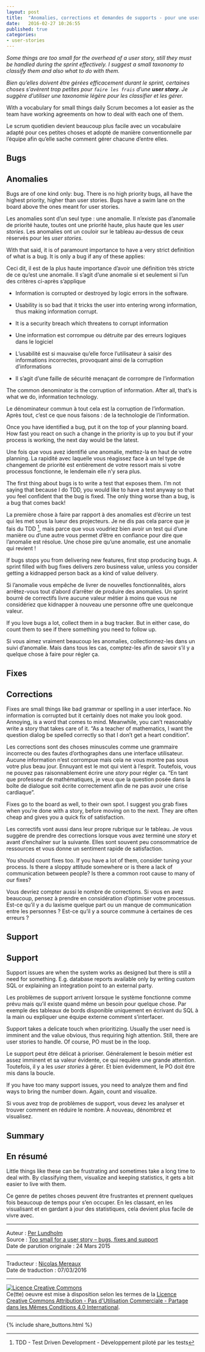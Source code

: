```yaml
---
layout: post
title:  "Anomalies, corrections et demandes de supports - pour une user story, c’est beaucoup trop petit"
date:   2016-02-27 10:26:55
published: true
categories: 
- user-stories
---
```


_Some things are too small for the overhead of a user story, still they must be handled during the sprint effectively. I suggest a small taxonomy to classify them and also what to do with them._

_Bien qu’elles doivent être gérées efficacement durant le sprint, certaines choses s’avèrent trop petites pour `faire les frais` d’une **user story**. Je suggère d’utiliser une taxonomie légère pour les classifier et les gérer._ 

With a vocabulary for small things daily Scrum becomes a lot easier as the team have working agreements on how to deal with each one of them.

Le scrum quotidien devient beaucoup plus facile avec un vocabulaire adapté pour ces petites choses et adopté de manière conventionnelle par l’équipe afin qu’elle sache comment gérer chacune d’entre elles.

## Bugs

## Anomalies

Bugs are of one kind only: bug. There is no high priority bugs, all have the highest priority, higher than user stories. Bugs have a swim lane on the board above the ones meant for user stories.

Les anomalies sont d’un seul type : une anomalie. Il n’existe pas d’anomalie de priorité haute, toutes ont une priorité haute, plus haute que les _user stories_. Les anomalies ont un couloir sur le tableau au-dessus de ceux réservés pour les _user stories_.

With that said, it is of paramount importance to have a very strict definition of what is a bug. It is only a bug if any of these applies:

Ceci dit, il est de la plus haute importance d’avoir une définition très stricte de ce qu’est une anomalie. Il s’agit d’une anomalie si et seulement si l’un des critères ci-après s’applique

* Information is corrupted or destroyed by logic errors in the software.
* Usability is so bad that it tricks the user into entering wrong information, thus making information corrupt.
* It is a security breach which threatens to corrupt information

* Une information est corrompue ou détruite par des erreurs logiques dans le logiciel
* L’usabilité est si mauvaise qu’elle force l’utilisateur à saisir des informations incorrectes, provoquant ainsi de la corruption d’informations
* Il s’agit d’une faille de sécurité menaçant de corrompre de l’information

The common denominator is the corruption of information. After all, that’s is what we do, information technology.

Le dénominateur commun à tout cela est la corruption de l’information. Après tout, c’est ce que nous faisons : de la technologie de l’information.

Once you have identified a bug, put it on the top of your planning board. How fast you react on such a change in the priority is up to you but if your process is working, the next day would be the latest.

Une fois que vous avez identifié une anomalie, mettez-la en haut de votre planning. La rapidité avec laquelle vous réagissez face à un tel type de changement de priorité est entièrement de votre ressort mais si votre processus fonctionne, le lendemain elle n’y sera plus.

The first thing about bugs is to write a test that exposes them. I’m not saying that because I do TDD, you would like to have a test anyway so that you feel confident that the bug is fixed. The only thing worse than a bug, is a bug that comes back!

La première chose à faire par rapport à des anomalies est d’écrire un test qui les met sous la lueur des projecteurs. Je ne dis pas cela parce que je fais du TDD [^1], mais parce que vous voudriez bien avoir un test qui d’une manière ou d’une autre vous permet d’être en confiance pour dire que l’anomalie est résolue. Une chose pire qu’une anomalie, est une anomalie qui revient !

If bugs stops you from delivering new features, first stop producing bugs. A sprint filled with bug fixes delivers zero business value, unless you consider getting a kidnapped person back as a kind of value delivery.

Si l’anomalie vous empêche de livrer de nouvelles fonctionnalités, alors arrêtez-vous tout d’abord d’arrêter de produire des anomalies. Un sprint bourré de correctifs livre aucune valeur métier à moins que vous ne considériez que kidnapper à nouveau une personne offre une quelconque valeur.

If you love bugs a lot, collect them in a bug tracker. But in either case, do count them to see if there something you need to follow up.

Si vous aimez vraiment beaucoup les anomalies, collectionnez-les dans un suivi d’anomalie. Mais dans tous les cas, comptez-les afin de savoir s’il y a quelque chose à faire pour régler ça.

## Fixes

## Corrections

Fixes are small things like bad grammar or spelling in a user interface. No information is corrupted but it certainly does not make you look good. Annoying, is a word that comes to mind. Meanwhile, you can’t reasonably write a story that takes care of it. “As a teacher of mathematics, I want the question dialog be spelled correctly so that I don’t get a heart condition”.

Les corrections sont des choses minuscules comme une grammaire incorrecte ou des fautes d’orthographes dans une interface utilisateur. Aucune information n’est corrompue mais cela ne vous montre pas sous votre plus beau jour. Ennuyant est le mot qui vient à l’esprit. Toutefois, vous ne pouvez pas raisonnablement écrire une _story_ pour régler ça. “En tant que professeur de mathématiques, je veux que la question posée dans la boîte de dialogue soit écrite correctement afin de ne pas avoir une crise cardiaque”.

Fixes go to the board as well, to their own spot. I suggest you grab fixes when you’re done with a story, before moving on to the next. They are often cheap and gives you a quick fix of satisfaction.

Les correctifs vont aussi dans leur propre rubrique sur le tableau. Je vous suggère de prendre des corrections lorsque vous avez terminé une _story_ et avant d’enchaîner sur la suivante. Elles sont souvent peu consommatrice de ressources et vous donne un sentiment rapide de satisfaction.

You should count fixes too. If you have a lot of them, consider tuning your process. Is there a sloppy attitude somewhere or is there a lack of communication between people? Is there a common root cause to many of our fixes?

Vous devriez compter aussi le nombre de corrections. Si vous en avez beaucoup, pensez à prendre en considération d’optimiser votre processus. Est-ce qu’il y a du laxisme quelque part ou un manque de communication entre les personnes ? Est-ce qu’il y a source commune à certaines de ces erreurs ?

## Support

## Support

Support issues are when the system works as designed but there is still a need for something. E.g. database reports available only by writing custom SQL or explaining an integration point to an external party.

Les problèmes de support arrivent lorsque le système fonctionne comme prévu mais qu’il existe quand même un besoin pour quelque chose. Par exemple des tableaux de bords disponible uniquement en écrivant du SQL à la main ou expliquer une équipe externe comment s’interfacer.

Support takes a delicate touch when prioritizing.  Usually the user need is imminent and the value obvious, thus requiring high attention. Still, there are user stories to handle. Of course, PO must be in the loop.

Le support peut être délicat à prioriser. Généralement le besoin métier est assez imminent et sa valeur évidente, ce qui requière une grande attention. Toutefois, il y a les _user stories_ à gérer. Et bien évidemment, le PO doit être mis dans la boucle.

If you have too many support issues, you need to analyze them and find ways to bring the number down.  Again, count and visualize.

Si vous avez trop de problèmes de support, vous devez les analyser et trouver comment en réduire le nombre. À nouveau, dénombrez et visualisez.

## Summary

## En résumé

Little things like these can be frustrating and sometimes take a long time to deal with. By classifying them, visualize and keeping statistics, it gets a bit easier to live with them.

Ce genre de petites choses peuvent être frustrantes et prennent quelques fois beaucoup de temps pour s’en occuper. En les classant, en les visualisant et en gardant à jour des statistiques, cela devient plus facile de vivre avec.

[^1]: TDD - Test Driven Development - Développement piloté par les tests

---  
Auteur : [Per Lundholm](https://www.crisp.se/konsulter/per-lundholm)  
Source : [Too small for a user story – bugs, fixes and support](http://blog.crisp.se/2015/03/24/perlundholm/too-small-for-a-user-story-bugs-fixes-and-support)  
Date de parution originale : 24 Mars 2015  

---
Traducteur : [Nicolas Mereaux](http://www.les-traducteurs-agiles.org/traducteurs/)  
Date de traduction : 07/03/2016  

---

<a rel="license" href="http://creativecommons.org/licenses/by-nc-sa/4.0/"><img alt="Licence Creative Commons" style="border-width:0" src="http://i.creativecommons.org/l/by-nc-sa/4.0/88x31.png" /></a><br />Ce(tte) oeuvre est mise à disposition selon les termes de la <a rel="license" href="http://creativecommons.org/licenses/by-nc-sa/4.0/">Licence Creative Commons Attribution - Pas d'Utilisation Commerciale - Partage dans les Mêmes Conditions 4.0 International</a>.

---

{% include share_buttons.html %}
